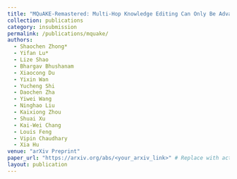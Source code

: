 ```yaml
---
title: "MQuAKE-Remastered: Multi-Hop Knowledge Editing Can Only Be Advanced with Reliable Evaluations"
collection: publications
category: insubmission
permalink: /publications/mquake/
authors:
  - Shaochen Zhong*
  - Yifan Lu*
  - Lize Shao
  - Bhargav Bhushanam
  - Xiaocong Du
  - Yixin Wan
  - Yucheng Shi
  - Daochen Zha
  - Yiwei Wang
  - Ninghao Liu
  - Kaixiong Zhou
  - Shuai Xu
  - Kai-Wei Chang
  - Louis Feng
  - Vipin Chaudhary
  - Xia Hu
venue: "arXiv Preprint"
paper_url: "https://arxiv.org/abs/<your_arxiv_link>" # Replace with actual link
layout: publication
---
```

